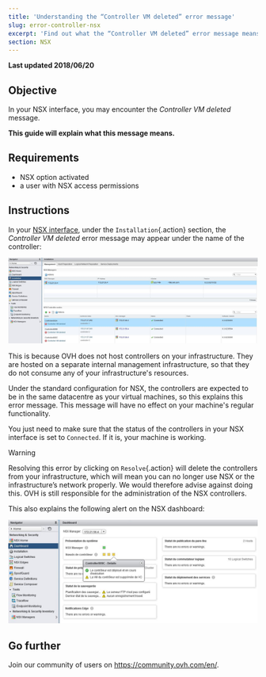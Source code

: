 ```yaml
---
title: 'Understanding the “Controller VM deleted” error message'
slug: error-controller-nsx
excerpt: 'Find out what the “Controller VM deleted” error message means'
section: NSX
---
```


**Last updated 2018/06/20**

## Objective

In your NSX interface, you may encounter the *Controller VM deleted* message.

**This guide will explain what this message means.**


## Requirements

- NSX option activated
- a user with NSX access permissions


## Instructions

In your [NSX interface](https://docs.ovh.com/ca/en/private-cloud/accessing-NSX-interface/), under the `Installation`{.action} section, the *Controller VM deleted* error message may appear under the name of the controller:

![Controller VM deleted error](images/controllervmdeleted.JPG)


This is because OVH does not host controllers on your infrastructure. They are hosted on a separate internal management infrastructure, so that they do not consume any of your infrastructure's resources.

Under the standard configuration for NSX, the controllers are expected to be in the same datacentre as your virtual machines, so this explains this error message. This message will have no effect on your machine's regular functionality.

You just need to make sure that the status of the controllers in your NSX interface is set to `Connected`. If it is, your machine is working.


> [!warning]
>
> Resolving this error by clicking on `Resolve`{.action} will delete the controllers from your infrastructure, which will mean you can no longer use NSX or the infrastructure’s network properly. We would therefore advise against doing this. OVH is still responsible for the administration of the NSX controllers.
> 

This also explains the following alert on the NSX dashboard:

![Alert on NSX interface](images/controllervmdeleted2.JPG)


## Go further

Join our community of users on <https://community.ovh.com/en/>.